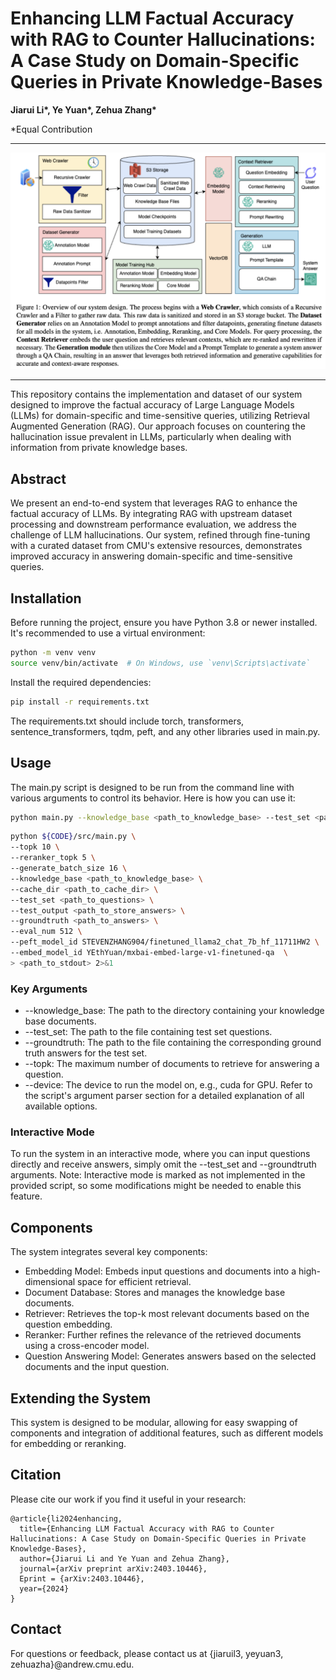 # Enhancing LLM Factual Accuracy with RAG to Counter Hallucinations: A Case Study on Domain-Specific Queries in Private Knowledge-Bases

**Jiarui Li\*, Ye Yuan\*, Zehua Zhang\***

\*Equal Contribution

---

![Repo_System_Overview](./figs/Repo_System_Overview.png)

---

This repository contains the implementation and dataset of our system designed to improve the factual accuracy of Large Language Models (LLMs) for domain-specific and time-sensitive queries, utilizing Retrieval Augmented Generation (RAG). Our approach focuses on countering the hallucination issue prevalent in LLMs, particularly when dealing with information from private knowledge bases.

## Abstract

We present an end-to-end system that leverages RAG to enhance the factual accuracy of LLMs. By integrating RAG with upstream dataset processing and downstream performance evaluation, we address the challenge of LLM hallucinations. Our system, refined through fine-tuning with a curated dataset from CMU's extensive resources, demonstrates improved accuracy in answering domain-specific and time-sensitive queries.

## Installation

Before running the project, ensure you have Python 3.8 or newer installed. It's recommended to use a virtual environment:

```bash
python -m venv venv
source venv/bin/activate  # On Windows, use `venv\Scripts\activate`
```

Install the required dependencies:

```bash
pip install -r requirements.txt
```

The requirements.txt should include torch, transformers, sentence_transformers, tqdm, peft, and any other libraries used in main.py.

## Usage

The main.py script is designed to be run from the command line with various arguments to control its behavior. Here is how you can use it:

```bash
python main.py --knowledge_base <path_to_knowledge_base> --test_set <path_to_questions> --groundtruth <path_to_answers>
```

```bash
python ${CODE}/src/main.py \
--topk 10 \
--reranker_topk 5 \
--generate_batch_size 16 \
--knowledge_base <path_to_knowledge_base> \
--cache_dir <path_to_cache_dir> \
--test_set <path_to_questions> \
--test_output <path_to_store_answers> \
--groundtruth <path_to_answers> \
--eval_num 512 \
--peft_model_id STEVENZHANG904/finetuned_llama2_chat_7b_hf_11711HW2 \
--embed_model_id YEthYuan/mxbai-embed-large-v1-finetuned-qa  \
> <path_to_stdout> 2>&1
```

### Key Arguments

- --knowledge_base: The path to the directory containing your knowledge base documents.
- --test_set: The path to the file containing test set questions.
- --groundtruth: The path to the file containing the corresponding ground truth answers for the test set.
- --topk: The maximum number of documents to retrieve for answering a question.
- --device: The device to run the model on, e.g., cuda for GPU.
  Refer to the script's argument parser section for a detailed explanation of all available options.

### Interactive Mode

To run the system in an interactive mode, where you can input questions directly and receive answers, simply omit the --test_set and --groundtruth arguments. Note: Interactive mode is marked as not implemented in the provided script, so some modifications might be needed to enable this feature.

## Components

The system integrates several key components:

- Embedding Model: Embeds input questions and documents into a high-dimensional space for efficient retrieval.
- Document Database: Stores and manages the knowledge base documents.
- Retriever: Retrieves the top-k most relevant documents based on the question embedding.
- Reranker: Further refines the relevance of the retrieved documents using a cross-encoder model.
- Question Answering Model: Generates answers based on the selected documents and the input question.

## Extending the System

This system is designed to be modular, allowing for easy swapping of components and integration of additional features, such as different models for embedding or reranking.

## Citation

Please cite our work if you find it useful in your research:

```
@article{li2024enhancing,
  title={Enhancing LLM Factual Accuracy with RAG to Counter Hallucinations: A Case Study on Domain-Specific Queries in Private Knowledge-Bases},
  author={Jiarui Li and Ye Yuan and Zehua Zhang},
  journal={arXiv preprint arXiv:2403.10446},
  Eprint = {arXiv:2403.10446},
  year={2024}
}

```

## Contact

For questions or feedback, please contact us at {jiaruil3, yeyuan3, zehuazha}@andrew.cmu.edu.
